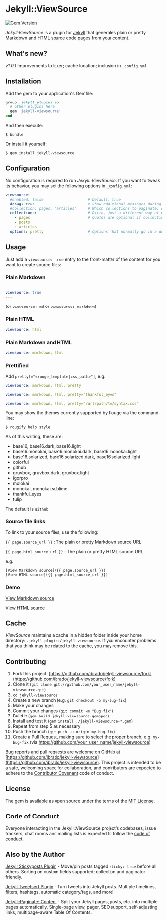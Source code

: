 # Jekyll::ViewSource

[![Gem Version](https://badge.fury.io/rb/jekyll-viewsource.svg)](https://badge.fury.io/rb/jekyll-viewsource)

*Jekyll:ViewSource* is a plugin for [Jekyll](https://jekyllrb.com/) that generates plain or pretty Markdown and HTML source code pages from your content.

## What's new?

*v1.0.1* Improvements to lexer; cache location; inclusion in `_config.yml`

## Installation

Add the gem to your application's Gemfile:

```ruby
group :jekyll_plugins do
  # other plugins here
  gem 'jekyll-viewsource'
end
```

And then execute:

    $ bundle

Or install it yourself:

    $ gem install jekyll-viewsource

## Configuration

No configuration is required to run *Jekyll::ViewSource*. If you want to tweak its behavior, you may set the following options in `_config.yml`:

```yaml
viewsource:
  #enabled: false                    # Default: true
  debug: true                        # Show additional messages during run; default: false
  #collection: pages, "articles"     # Which collections to paginate; default: pages and posts
  collections:                       # Ditto, just a different way of writing it
    - pages                          # Quotes are optional if collection names are obviously strings
    - posts
    - articles
  options: pretty                    # Options that normally go in a doc's front matter
```

## Usage

Just add a `viewsource: true` entry to the front-matter of the content for you want to create source files:

### Plain Markdown

```yaml
---
viewsource: true
---
```

(or `viewsource: md` or `viewsource: markdown`)

### Plain HTML

```yaml
viewsource: html
```

### Plain Markdown and HTML

```yaml
viewsource: markdown, html
```

### Prettified

Add <code>pretty[="<rouge_template|css_path>"]</code>, e.g.

```yaml
viewsource: markdown, html, pretty
```

```yaml
viewsource: markdown, html, pretty="thankful_eyes"
```

```yaml
viewsource: markdown, html, pretty="/url/path/to/syntax.css"
```

You may show the themes currently supported by Rouge via the command line:

    $ rougify help style

As of this writing, these are:

  * base16, base16.dark, base16.light
  * base16.monokai, base16.monokai.dark, base16.monokai.light
  * base16.solarized, base16.solarized.dark, base16.solarized.light
  * colorful
  * github
  * gruvbox, gruvbox.dark, gruvbox.light
  * igorpro
  * molokai
  * monokai, monokai.sublime
  * thankful_eyes
  * tulip

The default is `github`

### Source file links

To link to your source files, use the following:

`{{ page.source_url }}`
: The plain or pretty Markdown source URL

`{{ page.html_source_url }}`
: The plain or pretty HTML source URL

e.g. 

```liquid
[View Markdown source]({{ page.source_url }})
[View HTML source]({{ page.html_source_url }})
```

### Demo

[View Markdown source](https://ibrado.org/jvs.md-src.html)

[View HTML source](https://ibrado.org/jvs/index.html-src.html)

## Cache

*ViewSource* maintains a cache in a hidden folder inside your home directory: `.jekyll-plugins/jekyll-viewsource`. If you encounter problems that you think may be related to the cache, you may remove this.

## Contributing

1. Fork this project: [https://github.com/ibrado/jekyll-viewsource/fork](https://github.com/ibrado/jekyll-viewsource/fork)
1. Clone it (`git clone git://github.com/your_user_name/jekyll-viewsource.git`)
1. `cd jekyll-viewsource`
1. Create a new branch (e.g. `git checkout -b my-bug-fix`)
1. Make your changes
1. Commit your changes (`git commit -m "Bug fix"`)
1. Build it (`gem build jekyll-viewsource.gemspec`)
1. Install and test it (`gem install ./jekyll-viewsource-*.gem`)
1. Repeat from step 5 as necessary
1. Push the branch (`git push -u origin my-bug-fix`)
1. Create a Pull Request, making sure to select the proper branch, e.g. `my-bug-fix` (via https://github.com/your_user_name/jekyll-viewsource)

Bug reports and pull requests are welcome on GitHub at [https://github.com/ibrado/jekyll-viewsource](https://github.com/ibrado/jekyll-viewsource). This project is intended to be a safe, welcoming space for collaboration, and contributors are expected to adhere to the [Contributor Covenant](http://contributor-covenant.org) code of conduct.


## License

The gem is available as open source under the terms of the [MIT License](https://opensource.org/licenses/MIT).

## Code of Conduct

Everyone interacting in the Jekyll::ViewSource project’s codebases, issue trackers, chat rooms and mailing lists is expected to follow the [code of conduct](https://github.com/[USERNAME]/jekyll-viewsource/blob/master/CODE_OF_CONDUCT.md).

## Also by the Author

[Jekyll Stickyposts Plugin](https://github.com/ibrado/jekyll-stickyposts) - Move/pin posts tagged `sticky: true` before all others. Sorting on custom fields supported; collection and paginator friendly.

[Jekyll Tweetsert Plugin](https://github.com/ibrado/jekyll-tweetsert) - Turn tweets into Jekyll posts. Multiple timelines, filters, hashtags, automatic category/tags, and more!

[Jekyll::Paginate::Content](https://github.com/ibrado/jekyll-tweetsert) - Split your Jekyll pages, posts, etc. into multiple pages automatically. Single-page view, pager, SEO support, self-adjusting links, multipage-aware Table Of Contents.

